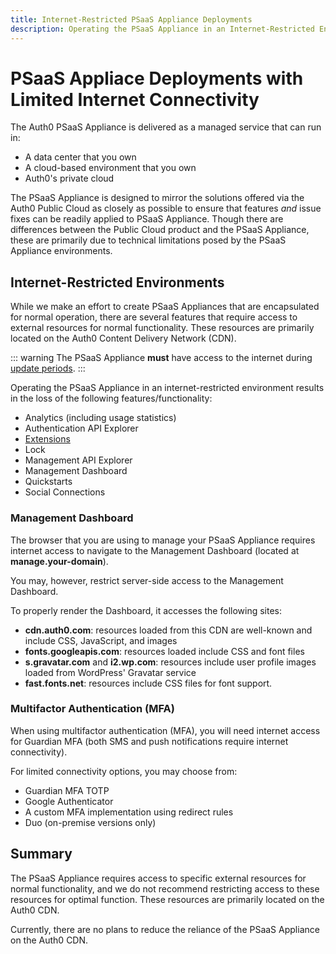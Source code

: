 ```yaml
---
title: Internet-Restricted PSaaS Appliance Deployments
description: Operating the PSaaS Appliance in an Internet-Restricted Environment
---
```

# PSaaS Appliace Deployments with Limited Internet Connectivity

The Auth0 PSaaS Appliance is delivered as a managed service that can run in:

* A data center that you own
* A cloud-based environment that you own
* Auth0's private cloud

The PSaaS Appliance is designed to mirror the solutions offered via the Auth0 Public Cloud as closely as possible to ensure that features *and* issue fixes can be readily applied to PSaaS Appliance. Though there are differences between the Public Cloud product and the PSaaS Appliance, these are primarily due to technical limitations posed by the PSaaS Appliance environments.

## Internet-Restricted Environments

While we make an effort to create PSaaS Appliances that are encapsulated for normal operation, there are several features that require access to external resources for normal functionality. These resources are primarily located on the Auth0 Content Delivery Network (CDN).

::: warning
The PSaaS Appliance **must** have access to the internet during [update periods](https://auth0.com/docs/appliance/infrastructure/ip-domain-port-list#external-connectivity).
:::

Operating the PSaaS Appliance in an internet-restricted environment results in the loss of the following features/functionality:

* Analytics (including usage statistics)
* Authentication API Explorer
* [Extensions](/extensions)
* Lock
* Management API Explorer
* Management Dashboard
* Quickstarts
* Social Connections

### Management Dashboard

The browser that you are using to manage your PSaaS Appliance requires internet access to navigate to the Management Dashboard (located at **manage.your-domain**). 

You may, however, restrict server-side access to the Management Dashboard.

To properly render the Dashboard, it accesses the following sites:

* **cdn.auth0.com**: resources loaded from this CDN are well-known and include CSS, JavaScript, and images
* **fonts.googleapis.com**: resources loaded include CSS and font files
* **s.gravatar.com** and **i2.wp.com**: resources include user profile images loaded from WordPress' Gravatar service
* **fast.fonts.net**: resources include CSS files for font support.

### Multifactor Authentication (MFA)

When using multifactor authentication (MFA), you will need internet access for Guardian MFA (both SMS and push notifications require internet connectivity).

For limited connectivity options, you may choose from:

* Guardian MFA TOTP
* Google Authenticator
* A custom MFA implementation using redirect rules
* Duo (on-premise versions only)

## Summary

The PSaaS Appliance requires access to specific external resources for normal functionality, and we do not recommend restricting access to these resources for optimal function. These resources are primarily located on the Auth0 CDN.

Currently, there are no plans to reduce the reliance of the PSaaS Appliance on the Auth0 CDN.
